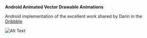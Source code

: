 **Android Animated Vector Drawable Animations**

Android implementation of the excellent work shared by Darin in the [Dribbble](https://dribbble.com/shots/4249163-Animated-login-form-avatar)


![Alt Text](https://github.com/rafaelaaraujo/loginAnimation/blob/master/image_gif.gif)

